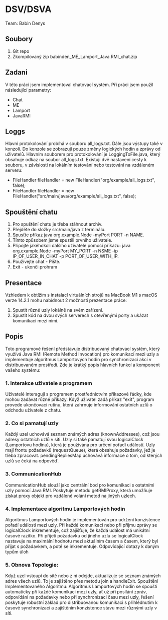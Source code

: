# DSV/DSVA
Team: Babin Denys

## Soubory
1. Git repo
2. Zkompilovaný zip babinden_ME_Lamport_Java.RMI_chat.zip
## Zadani
V této práci jsem implementoval chatovací systém. Při práci jsem použil následující parametry:
- Chat
- ME
- Lamport
- JavaRMI


## Loggs
Hlavní protokolování probíhá v souboru all_logs.txt. Dále jsou výstupy také v konzoli. Do konzole se zobrazují pouze změny logických hodin a zprávy od uživatelů. Hlavním souborem pro protokolování je LoggingToFile.java, který obsahuje odkaz na soubor all_logs.txt. Existují dvě nastavení cesty k souboru, v závislosti na lokálním testování nebo testování na vzdáleném serveru:

- FileHandler fileHandler = new FileHandler("org/example/all_logs.txt", false);
- FileHandler fileHandler = new FileHandler("src/main/java/org/example/all_logs.txt", false);

## Spouštění chatu

1. Pro spuštění chatu je třeba stáhnout archiv. 
2. Přejděte do složky src/main/java z terminálu. 
3. Spusťte příkaz java org.example.Node -myPort PORT -n NAME. 
4. Tímto způsobem jsme spustili prvního uživatele. 
5. Připojte jakéhokoli dalšího uživatele pomocí příkazu: java org.example.Node -myPort MY_PORT -n NSME -ip IP_OF_USER_IN_CHAT -p PORT_OF_USER_WITH_IP. 
6. Používejte chat - Pište.
7. Exit - ukonči prohram


## Presentace
Vzhledem k obtížím s instalací virtuálních strojů na MacBook M1 s macOS verze 14.2.1 mohu nabídnout 2 možnosti prezentace práce:

1. Spustit různé uzly lokálně na svém zařízení.
2. Spustit kód na dvou svých serverech s otevřenými porty a ukázat komunikaci mezi nimi.


## Popis
Toto programové řešení představuje distribuovaný chatovací systém, který využívá Java RMI (Remote Method Invocation) pro komunikaci mezi uzly a implementuje algoritmus Lamportových hodin pro synchronizaci akcí v distribuovaném prostředí. Zde je krátký popis hlavních funkcí a komponent vašeho systému:

### 1. Interakce uživatele s programem
   Uživatelé interagují s programem prostřednictvím příkazové řádky, kde mohou zadávat různé příkazy.
   Když uživatel zadá příkaz "exit", program provede ukončovací rutinu, která zahrnuje informování ostatních uzlů o odchodu uživatele z chatu.
### 2. Co si pamatují uzly
   Každý uzel uchovává seznam známých adres (knownAddresses), což jsou adresy ostatních uzlů v síti.
   Uzly si také pamatují svou logicalClock (Lamportovu hodinu), která je používána pro určení pořadí událostí.
   Uzly mají frontu požadavků (requestQueue), která obsahuje požadavky, jež je třeba zpracovat.
   pendingRepliesMap uchovává informace o tom, od kterých uzlů se čeká na odpověď.
### 3. CommunicationHub
   CommunicationHub slouží jako centrální bod pro komunikaci s ostatními uzly pomocí Java RMI.
   Poskytuje metodu getRMIProxy, která umožňuje získat proxy objekt pro vzdálené volání metod na jiných uzlech.
### 4. Implementace algoritmu Lamportových hodin
   Algoritmus Lamportových hodin je implementován pro udržení konzistence pořadí událostí mezi uzly.
   Při každé komunikaci nebo při příjmu zprávy se logicalClock inkrementuje, což zajišťuje, že každá událost má unikátní časové razítko.
   Při přijetí požadavku od jiného uzlu se logicalClock nastavuje na maximální hodnotu mezi aktuálním časem a časem, který byl přijat s požadavkem, a poté se inkrementuje.
   Odpovídající dotazy k daným typům úloh 
### 5. Obnova Topologie:
   Když uzel vstoupí do sítě nebo z ní odejde, aktualizuje se seznam známých adres všech uzlů. To je zajištěno přes metodu join a handleExit.
   Spouštění Implementovaného Algoritmu: Algoritmus Lamportových hodin se spouští automaticky při každé komunikaci mezi uzly, ať už při posílání zpráv, odpovídání na požadavky nebo při synchronizaci času mezi uzly,
   řešení poskytuje robustní základ pro distribuovanou komunikaci s přihlédnutím k časové synchronizaci a zajištěním konzistence stavu mezi různými uzly v síti.